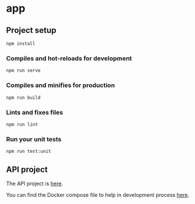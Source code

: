 # app

## Project setup

```
npm install
```

### Compiles and hot-reloads for development

```
npm run serve
```

### Compiles and minifies for production

```
npm run build
```

### Lints and fixes files

```
npm run lint
```

### Run your unit tests

```
npm run test:unit
```

## API project

The API project is [here](https://github.com/danprates/go-smart-api).

You can find the Docker compose file to help in development process [here](https://gist.github.com/danprates/8275b9b10b1a3d32feca99416131443c).
